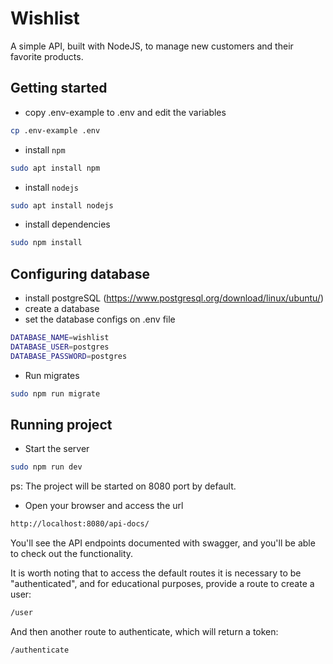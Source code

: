 # Wishlist
A simple API, built with NodeJS, to manage new customers and their favorite products.
## Getting started
- copy .env-example to .env and edit the variables
```sh
cp .env-example .env
```
- install `npm`
```sh
sudo apt install npm
```
- install `nodejs`
```sh
sudo apt install nodejs
```
- install dependencies
```sh
sudo npm install
```
## Configuring database
- install postgreSQL (https://www.postgresql.org/download/linux/ubuntu/)
- create a database
- set the database configs on .env file
```sh
DATABASE_NAME=wishlist
DATABASE_USER=postgres
DATABASE_PASSWORD=postgres
```
- Run migrates
```sh
sudo npm run migrate
```
## Running project 
- Start the server
```sh
sudo npm run dev
```
ps: The project will be started on 8080 port by default.

- Open your browser and access the url
```sh
http://localhost:8080/api-docs/
```
You'll see the API endpoints documented with swagger, and you'll be able to check out the functionality.

It is worth noting that to access the default routes it is necessary to be "authenticated", and for educational purposes, provide a route to create a user:
```sh
/user
```
And then another route to authenticate, which will return a token:
```sh
/authenticate
```
